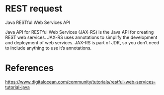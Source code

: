 # REST request

Java RESTful Web Services API

Java API for RESTful Web Services (JAX-RS) is the Java API for creating REST web services. JAX-RS uses annotations to simplify the development and deployment of web services. JAX-RS is part of JDK, so you don’t need to include anything to use it’s annotations.



# References
https://www.digitalocean.com/community/tutorials/restful-web-services-tutorial-java